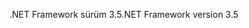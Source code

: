 <span data-ttu-id="8d6de-101">.NET Framework sürüm 3.5</span><span class="sxs-lookup"><span data-stu-id="8d6de-101">.NET Framework version 3.5</span></span>